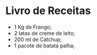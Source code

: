 # Livro de Receitas

- 1 Kg de Frango;
- 2 latas de creme de leito;
- 200 ml de Catchup;
- 1 pacote de batata palha;